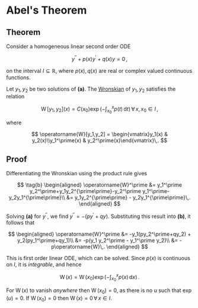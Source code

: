 # Abel's Theorem

## Theorem

Consider a homogeneous linear second order ODE

$$
\tag{a}
y^{\prime\prime} + p(x)y^\prime + q(x)y = 0\,,
$$

on the interval $I\subseteq\mathbb{R}$, where $p(x),\,q(x)$ are real or complex valued continuous functions.

Let $y_1,\,y_2$ be two solutions of **(a)**.
The [Wronskian](wronskian.md) of $y_1,\,y_2$ satisfies the relation

$$
\operatorname W[y_1,y_2](x)=C(x_0)\exp\mathopen{}\left(-\int_{x_0}^xp(t)\,\mathrm{d}t\right)\mathclose{}\,\forall\,x,x_0\in I\,,
$$

where

$$
\operatorname{W}[y_1,y_2] = \begin{vmatrix}y_1(x) & y_2(x)\\y_1^\prime(x) & y_2^\prime(x)\end{vmatrix}\,.
$$

## Proof

Differentiating the Wronskian using the product rule gives

$$
\tag{b}
\begin{aligned}
\operatorname{W}^\prime &= y_1^\prime y_2^\prime+y_1y_2^{\prime\prime}-y_2^\prime y_1^\prime-y_2y_1^{\prime\prime}\\
&= y_1y_2^{\prime\prime} - y_2y_1^{\prime\prime}\,.
\end{aligned}
$$

Solving **(a)** for $y^{\prime\prime}$, we find $y^{\prime\prime}=-(py^\prime+qy)$. Substituting this result into **(b)**, it follows that

$$
\begin{aligned}
\operatorname{W}^\prime &= -y_1(py_2^\prime+qy_2) + y_2(py_1^\prime+qy_1)\\
&= -p(y_1 y_2^\prime - y_1^\prime y_2)\\
&= -p\operatorname{W}\,.
\end{aligned}
$$

This is first order linear ODE, which can be solved. Since $p(x)$ is continuous on $I$, it is _integrable_, and hence

$$
\operatorname{W}(x) = \operatorname{W}(x_0)\exp\mathopen{}\left(-\int_{x_0}^xp(x)\,\mathrm{d}x\right)\mathclose{}\,.
$$

For $\operatorname{W}(x)$ to vanish _anywhere_ then $\operatorname{W}(x_0)=0$, as there is no $u$ such that $\exp(u)=0$. If $\operatorname{W}(x_0)=0$ then $\operatorname{W}(x)=0\,\forall\,x\in I$.
